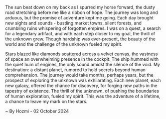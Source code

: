 
The sun beat down on my back as I spurred my horse forward, the dusty road stretching before me like a ribbon of hope.  The journey was long and arduous, but the promise of adventure kept me going.  Each day brought new sights and sounds - bustling market towns, silent forests, and crumbling ruins whispering of forgotten empires.  I was on a quest, a search for a legendary artifact, and with each step closer to my goal, the thrill of the unknown grew.  Though hardship was ever-present, the beauty of the world and the challenge of the unknown fueled my spirit.

Stars blazed like diamonds scattered across a velvet canvas, the vastness of space an overwhelming presence in the cockpit.  The ship hummed with the quiet hum of engines, the only sound amidst the silence of the void.  My destination: a distant planet, rumored to hold secrets beyond human comprehension.  The journey would take months, perhaps years, but the prospect of exploring the unknown was exhilarating.  Each new planet, each new galaxy, offered the chance for discovery, for forging new paths in the tapestry of existence. The thrill of the unknown, of pushing the boundaries of human exploration, fueled my spirit.  This was the adventure of a lifetime, a chance to leave my mark on the stars. 

~ By Hozmi - 02 October 2024
